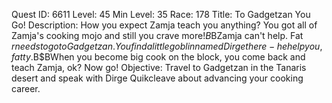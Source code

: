 Quest ID: 6611
Level: 45
Min Level: 35
Race: 178
Title: To Gadgetzan You Go!
Description: How you expect Zamja teach you anything? You got all of Zamja's cooking mojo and still you crave more!$B$BZamja can't help. Fat $r needs to go to Gadgetzan. You find a little goblin named Dirge there - he help you, fatty.$B$BWhen you become big cook on the block, you come back and teach Zamja, ok? Now go!
Objective: Travel to Gadgetzan in the Tanaris desert and speak with Dirge Quikcleave about advancing your cooking career.
